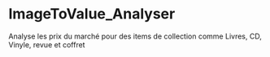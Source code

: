 # ImageToValue_Analyser
Analyse les prix du marché pour des items de collection comme Livres, CD, Vinyle, revue et coffret 
